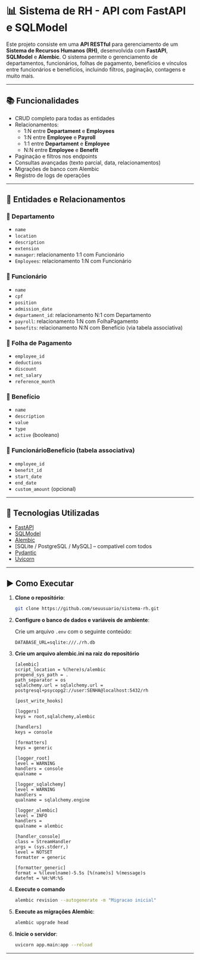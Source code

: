 # 📊 Sistema de RH - API com FastAPI e SQLModel

Este projeto consiste em uma **API RESTful** para gerenciamento de um **Sistema de Recursos Humanos (RH)**, desenvolvida com **FastAPI**, **SQLModel** e **Alembic**. O sistema permite o gerenciamento de departamentos, funcionários, folhas de pagamento, benefícios e vínculos entre funcionários e benefícios, incluindo filtros, paginação, contagens e muito mais.

---

## 📚 Funcionalidades

- CRUD completo para todas as entidades
- Relacionamentos:
  - 1:N entre **Departament** e **Employees**
  - 1:N entre **Employee** e **Payroll**
  - 1:1 entre **Departament** e **Employee**
  - N:N entre **Employee** e **Benefit**
- Paginação e filtros nos endpoints
- Consultas avançadas (texto parcial, data, relacionamentos)
- Migrações de banco com Alembic
- Registro de logs de operações

---

## 🧱 Entidades e Relacionamentos

### 🔹 Departamento
- `name`
- `location`
- `description`
- `extension`
- `manager`: relacionamento 1:1 com Funcionário  
- `Employees`: relacionamento 1:N com Funcionário

### 🔹 Funcionário
- `name`
- `cpf`
- `position`
- `admission_date`
- `departament_id`: relacionamento N:1 com Departamento
- `payroll`: relacionamento 1:N com FolhaPagamento  
- `benefits`: relacionamento N:N com Benefício (via tabela associativa)

### 🔹 Folha de Pagamento
- `employee_id`
- `deductions`
- `discount`
- `net_salary`
- `reference_month`

### 🔹 Benefício
- `name`
- `description`
- `value`
- `type`
- `active` (booleano)

### 🔹 FuncionárioBenefício (tabela associativa)
- `employee_id`
- `benefit_id`
- `start_date`
- `end_date`
- `custom_amount` (opcional)

---

## 🔧 Tecnologias Utilizadas

- [FastAPI](https://fastapi.tiangolo.com/)
- [SQLModel](https://sqlmodel.tiangolo.com/)
- [Alembic](https://alembic.sqlalchemy.org/)
- [SQLite / PostgreSQL / MySQL] – compatível com todos
- [Pydantic](https://docs.pydantic.dev/)
- [Uvicorn](https://www.uvicorn.org/)

---

## ▶️ Como Executar

1. **Clone o repositório**:
   ```bash
   git clone https://github.com/seuusuario/sistema-rh.git
   ```

2. **Configure o banco de dados e variáveis de ambiente**:

   Crie um arquivo `.env` com o seguinte conteúdo:
   ```env
   DATABASE_URL=sqlite:///./rh.db
   ```

3. **Crie um arquivo alembic.ini na raiz do repositório**
   ```
   [alembic]
   script_location = %(here)s/alembic
   prepend_sys_path = .
   path_separator = os
   sqlalchemy.url = sqlalchemy.url = postgresql+psycopg2://user:SENHA@localhost:5432/rh

   [post_write_hooks]

   [loggers]
   keys = root,sqlalchemy,alembic

   [handlers]
   keys = console

   [formatters]
   keys = generic

   [logger_root]
   level = WARNING
   handlers = console
   qualname =

   [logger_sqlalchemy]
   level = WARNING
   handlers =
   qualname = sqlalchemy.engine

   [logger_alembic]
   level = INFO
   handlers =
   qualname = alembic

   [handler_console]
   class = StreamHandler
   args = (sys.stderr,)
   level = NOTSET
   formatter = generic

   [formatter_generic]
   format = %(levelname)-5.5s [%(name)s] %(message)s
   datefmt = %H:%M:%S
   ```

4. **Execute o comando**
   ```bash
   alembic revision --autogenerate -m "Migracao inicial"
   ```

5. **Execute as migrações Alembic**:
   ```bash
   alembic upgrade head
   ```

6. **Inicie o servidor**:
   ```bash
   uvicorn app.main:app --reload
   ```

---
